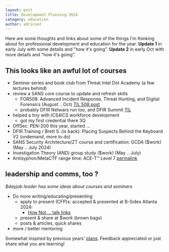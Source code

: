 ```yaml
---
layout: post
title: Development Planning 2024
category: education
author: adricnet
---
```


Here are some thoughts and links about some of the things I'm thinking about for professional development and education for the year.
**Update 1** in early July with some details and "how it's going".
**Update 2** in early Oct with more details and "how it's going".

## This looks like an awful lot of courses
* Seminar series and book club from Threat Intel Dot Academy (a few lectures behind)
* review a SANS core course to update and refresh skills
  * FOR508: Advanced Incident Response, Threat Hunting, and Digital Forensics (August .. Oct) [TIL 508 post](https://www.dfirnotes.net/til_for508_review_2024/)
  * probably DFIR Netwars run too, and DFIR Summit [TIL](https://www.dfirnotes.net/til_dfirsummit_2024/)
* helped a tiny with ICS4ICS workforce development
  * got my first credential there 3Q
* OffSec: PEN-200 this year, started ...
* DFIR.Training / Brett S. (is back): Placing Suspects Behind the Keyboard V2 (ondemand, more to do)
* SANS Security Architecture/ZT course and certification: GCDA ($work) (May .. July 2024)
* Investigation Theory (AND) group study ($work) (May .. July)
* Antisyphon/MetaCTF range time: ACE-T™ Level 7 [permalink](https://lookup.hackhills.com/?id=1457880)

## leadership and comms, too ?
_$dayjob leader has some ideas about courses and seminars_
* Do more writing/educating/presenting
  * apply to present (CFP)s: accepted & presented at B-Sides Atlanta 2024:
    * [How Not ... talk links](https://www.dfirnotes.net/hownot_links/)	
  * present & share at $work (brown bags)
  * posts & articles, quick shares
* more / better mentoring 

Somewhat inspired by previous years' [plans](http://www.dfirnotes.net/planning-22/). Feedback appreciated or just share what you are learning!
